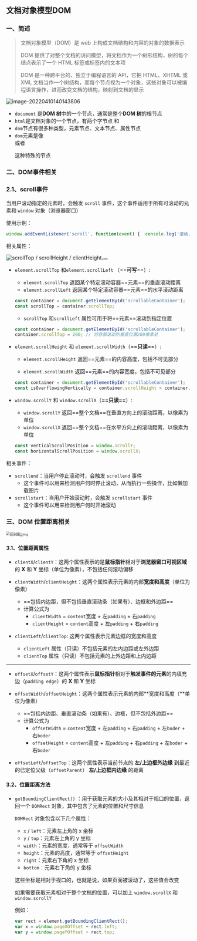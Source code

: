 ## 文档对象模型DOM

### 一、简述

> 文档对象模型（DOM）是 web 上构成文档结构和内容的对象的数据表示
>
> DOM 提供了对整个文档的访问模型，将文档作为一个树形结构，树的每个结点表示了一个 HTML 标签或标签内的文本项
>
> DOM 是一种跨平台的、独立于编程语言的 API，它把 HTML、XHTML 或 XML 文档当作一个树结构，而每个节点视为一个对象，这些对象可以被编程语言操作，进而改变文档的结构，映射到文档的显示

![image-20220410140143806](https://raw.githubusercontent.com/wanglufei561/picture_repo/master/assets/image-20220410140143806.png)

- `document` 是**DOM 树**中的一个节点，通常是整个**DOM 树**的根节点
- `html`是文档对象的一个节点，有两个字节点<head/> 和<body/>
- `dom`节点有很多种类型，元素节点、文本节点、属性节点
- `dom`元素是像<div></div>或者<p/>这种特殊的节点

### 二、DOM事件相关

### 2.1、scroll事件

当用户滚动指定的元素时，会触发 `scroll` 事件，这个事件适用于所有可滚动的元素和 `window` 对象（浏览器窗口）

使用示例：

```javascript
window.addEventListener('scroll', function(event) {  console.log('滚动...'); }); 
```

相关属性：

<img src="https://raw.githubusercontent.com/wanglufei561/picture_repo/master/assets/202405251730710.png" alt="scrollTop / scrollHeight / clientHeight"  /><img src="https://raw.githubusercontent.com/wanglufei561/picture_repo/master/assets/202405251732975.png" alt="img" style="zoom: 40%;" />

- `element.scrollTop` 和`element.scrollLeft` （==**可写**==）:

  - `element.scrollTop` 返回某个特定滚动容器==元素==的垂直滚动距离
  - `element.scrollLeft` 返回某个特定滚动容器==元素==的水平滚动距离

  ```javascript
  const container = document.getElementById('scrollableContainer');
  const scrollTop = container.scrollTop;
  ```

  - `scrollTop` 和`scrollLeft` 属性可用于将==元素==滚动到指定位置

  ```javascript
  const container = document.getElementById('scrollableContainer');
  container.scrollTop = 200; // 将容器滚动到垂直位置200像素处
  ```

- `element.scrollHeight` 和 `element.scrollWidth`（**==只读==**）:

  - `element.scrollHeight` 返回==元素==的内容高度，包括不可见部分

  - `element.scrollWidth` 返回==元素==的内容宽度，包括不可见部分 

    <!--这些属性可用于检查元素是否需要滚动-->

  ```javascript
  const container = document.getElementById('scrollableContainer');
  const isOverflowingVertically = container.scrollHeight > container.clientHeight;
  ```

- `window.scrollY` 和 `window.scrollX`（**==只读==**）:

  - `window.scrollY` 返回==整个文档==在垂直方向上的滚动距离，以像素为单位
  - `window.scrollX` 返回==整个文档==在水平方向上的滚动距离，以像素为单位

  ```javascript
  const verticalScrollPosition = window.scrollY;
  const horizontalScrollPosition = window.scrollX;
  ```


相关事件：

- `scrollend`：当用户停止滚动时，会触发 `scrollend` 事件
  - 这个事件可以用来检测用户何时停止滚动，从而执行一些操作，比如懒加载图片
- `scrollstart`：当用户开始滚动时，会触发 `scrollstart` 事件
  - 这个事件可以用来检测用户何时开始滚动

### 三、DOM 位置距离相关

<img src="https://raw.githubusercontent.com/wanglufei561/picture_repo/master/assets/202405251737181.png" alt="区别图" style="zoom:65%;" /><img src="https://raw.githubusercontent.com/wanglufei561/picture_repo/master/assets/202405251737040.png" alt="img" style="zoom:55%;" />

#### 3.1、位置距离属性

- `clientX`/`clientY`：这两个属性表示的是**鼠标指针**相对于**浏览器窗口可视区域**的  **X**  和  **Y**  坐标（单位为像素），不包括任何滚动偏移
- `clientWidth`/`clientHeight`：这两个属性表示元素的内部**宽度和高度**（单位为像素）

  - ==包括内边距，但不包括垂直滚动条（如果有）、边框和外边距==
  - 计算公式为
    - `clientWidth` = `content`宽度 + 左`padding` + 右`padding`
    - `clientHeight` = `content`高度 + 左`padding` + 右`padding` 
- `clientLeft`/`clientTop`: 这两个属性表示元素边框的宽度和高度

  - `clientLeft` 属性（只读）不包括元素的左内边距或左外边距
  - `clientTop` 属性（只读）不包括元素的上外边距和上内边距

------

- `offsetX`/`offsetY`：这两个属性表示**鼠标指针**相对于**触发事件的元素**的内填充边（`padding edge`）的 **X** 和 **Y** 坐标

- `offsetWidth`/`offsetHeight`：这两个属性表示元素的内部**宽度和高度（**单位为像素）

  - ==包括内边距、垂直滚动条（如果有）、边框，但不包括外边距==
  - 计算公式为
    - `offsetWidth` = `content`宽度 + 左`padding` + 右`padding` + 左`boder` + 右`boder`
    - `offsetHeight` = `content`高度 + 左`padding` + 右`padding` + 左`boder` + 右`boder`
- `offsetLeft`/`offsetTop`：这两个属性表示当前节点的 **左/上边框外边缘** 到最近的已定位父级（`offsetParent`） **左/上边框内边缘** 的距离

#### 3.2、位置距离方法

- `getBoundingClientRect()` ：用于获取元素的大小及其相对于视口的位置，返回一个 `DOMRect` 对象，其中包含了元素的位置和尺寸信息

  `DOMRect` 对象包含以下几个属性：

  - `x` / `left`：元素左上角的 x 坐标
  - `y` / `top`：元素左上角的 y 坐标
  - `width`：元素的宽度，通常等于 `offsetWidth` <!--包含内边距、边框、滚动条-->
  - `height`：元素的高度，通常等于 `offsetHeight` <!--包含内边距、边框、滚动条-->
  - `right`：元素右下角的 x 坐标
  - `bottom`：元素右下角的 y 坐标

  这些坐标是相对于视口的，也就是说，如果页面被滚动了，这些值会改变

  如果需要获取元素相对于整个文档的位置，可以加上 `window.scrollX` 和 `window.scrollY`

  例如：

  ```javascript
  var rect = element.getBoundingClientRect();
  var x = window.pageXOffset + rect.left;
  var y = window.pageYOffset + rect.top;
  ```

